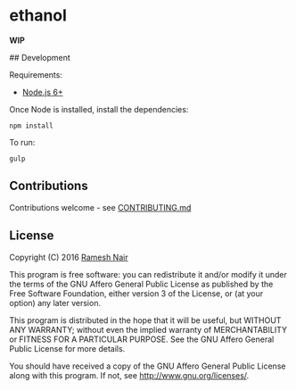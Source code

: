 # ethanol

**WIP**

## Development

Requirements:
  * [Node.js 6+](http://nodejs.org)
  
Once Node is installed, install the dependencies:

```shell
npm install
```

To run:

```shell
gulp
```


## Contributions

Contributions welcome - see [CONTRIBUTING.md](CONTRIBUTING.md)

## License

Copyright (C) 2016 [Ramesh Nair](http://hiddentao.com)

This program is free software: you can redistribute it and/or modify
it under the terms of the GNU Affero General Public License as
published by the Free Software Foundation, either version 3 of the
License, or (at your option) any later version.

This program is distributed in the hope that it will be useful,
but WITHOUT ANY WARRANTY; without even the implied warranty of
MERCHANTABILITY or FITNESS FOR A PARTICULAR PURPOSE.  See the
GNU Affero General Public License for more details.

You should have received a copy of the GNU Affero General Public License
along with this program.  If not, see <http://www.gnu.org/licenses/>.


